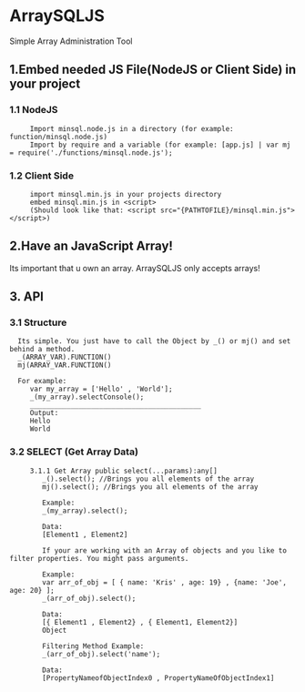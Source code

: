 # ArraySQLJS
Simple Array Administration Tool

## 1.Embed needed JS File(NodeJS or Client Side) in your project
   ### 1.1 NodeJS
         Import minsql.node.js in a directory (for example: function/minsql.node.js)
         Import by require and a variable (for example: [app.js] | var mj = require('./functions/minsql.node.js');
   ### 1.2 Client Side
         import minsql.min.js in your projects directory
         embed minsql.min.js in <script>
         (Should look like that: <script src="{PATHTOFILE}/minsql.min.js"></script>)

## 2.Have an JavaScript Array!
   Its important that u own an array. ArraySQLJS only accepts arrays!

## 3. API 
   ### 3.1 Structure
      Its simple. You just have to call the Object by _() or mj() and set behind a method.
      _(ARRAY_VAR).FUNCTION()
      mj(ARRAY_VAR.FUNCTION()
      
      For example:
         var my_array = ['Hello' , 'World'];
         _(my_array).selectConsole();
         __________________________________________
         Output: 
         Hello
         World
         
   ### 3.2 SELECT (Get Array Data)
         3.1.1 Get Array public select(...params):any[]
            _().select(); //Brings you all elements of the array
            mj().select(); //Brings you all elements of the array
            
            Example:
            _(my_array).select();
            
            Data:
            [Element1 , Element2]
            
            If your are working with an Array of objects and you like to filter properties. You might pass arguments.
            
            Example:
            var arr_of_obj = [ { name: 'Kris' , age: 19} , {name: 'Joe', age: 20} ];
            _(arr_of_obj).select();
            
            Data: 
            [{ Element1 , Element2} , { Element1, Element2}]
            Object
            
            Filtering Method Example:
            _(arr_of_obj).select('name');
            
            Data:
            [PropertyNameofObjectIndex0 , PropertyNameOfObjectIndex1]
            
            
